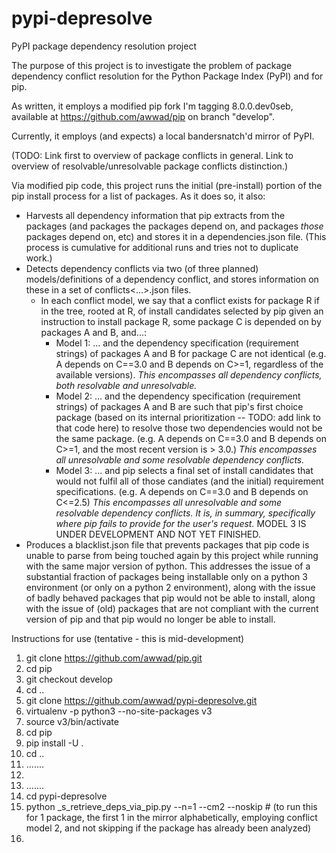 # pypi-depresolve
PyPI package dependency resolution project

The purpose of this project is to investigate the problem of package dependency conflict resolution for the Python Package Index (PyPI) and for pip.

As written, it employs a modified pip fork I'm tagging 8.0.0.dev0seb, available at https://github.com/awwad/pip on branch "develop".

Currently, it employs (and expects) a local bandersnatch'd mirror of PyPI.

(TODO: Link first to overview of package conflicts in general. Link to overview of resolvable/unresolvable package conflicts distinction.)

Via modified pip code, this project runs the initial (pre-install) portion of the pip install process for a list of packages. As it does so, it also:
  - Harvests all dependency information that pip extracts from the packages (and packages the packages depend on, and packages *those* packages depend on, etc) and stores it in a dependencies.json file. (This process is cumulative for additional runs and tries not to duplicate work.)
  - Detects dependency conflicts via two (of three planned) models/definitions of a dependency conflict, and stores information on these in a set of conflicts<...>.json files.
    - In each conflict model, we say that a conflict exists for package R if in the tree, rooted at R, of install candidates selected by pip given an instruction to install package R, some package C is depended on by packages A and B, and...:
      - Model 1: ... and the dependency specification (requirement strings) of packages A and B for package C are not identical (e.g. A depends on C==3.0 and B depends on C>=1, regardless of the available versions). *This encompasses all dependency conflicts, both resolvable and unresolvable.*
      - Model 2: ... and the dependency specification (requirement strings) of packages A and B are such that pip's first choice package (based on its internal prioritization -- TODO: add link to that code here) to resolve those two dependencies would not be the same package. (e.g. A depends on C==3.0 and B depends on C>=1, and the most recent version is > 3.0.) *This encompasses all unresolvable and some resolvable dependency conflicts.*
      - Model 3: ... and pip selects a final set of install candidates that would not fulfil all of those candiates (and the initial) requirement specifications. (e.g. A depends on C==3.0 and B depends on C<=2.5) *This encompasses all unresolvable and some resolvable dependency conflicts. It is, in summary, specifically where pip fails to provide for the user's request.* MODEL 3 IS UNDER DEVELOPMENT AND NOT YET FINISHED.
  - Produces a blacklist.json file that prevents packages that pip code is unable to parse from being touched again by this project while running with the same major version of python. This addresses the issue of a substantial fraction of packages being installable only on a python 3 environment (or only on a python 2 environment), along with the issue of badly behaved packages that pip would not be able to install, along with the issue of (old) packages that are not compliant with the current version of pip and that pip would no longer be able to install.


Instructions for use (tentative - this is mid-development)

1.  git clone https://github.com/awwad/pip.git
2.  cd pip
3.  git checkout develop
4.  cd ..
5.  git clone https://github.com/awwad/pypi-depresolve.git
6.  virtualenv -p python3 --no-site-packages v3
7.  source v3/bin/activate
8.  cd pip
9.  pip install -U .
10. cd ..
11. .......
11. <add steps for initially establishing dbs or further revise code to handle for user>
12. .......
13. cd pypi-depresolve
13. python _s_retrieve_deps_via_pip.py --n=1 --cm2 --noskip      # (to run this for 1 package, the first 1 in the mirror alphabetically, employing conflict model 2, and not skipping if the package has already been analyzed)
14. 
  
